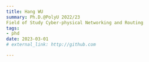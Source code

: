 ```yaml
---
title: Hang WU
summary: Ph.D.@PolyU 2022/23  
Field of Study Cyber-physical Networking and Routing  
tags:
- phd
date: 2023-03-01
# external_link: http://github.com

---
```

